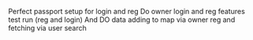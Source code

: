 Perfect passport setup for login and reg
Do owner login and reg features
test run (reg and login)
And DO data adding to map via owner reg and fetching via user search
